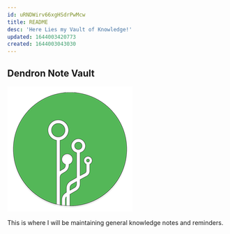 ```yaml
---
id: uRNDWirv66xgHSdrPwMcw
title: README
desc: 'Here Lies my Vault of Knowledge!'
updated: 1644003420773
created: 1644003043030
---
```

## Dendron Note Vault

![Dendron Logo](/assets/images/logo_small.png)

This is where I will be maintaining general knowledge notes and reminders.
